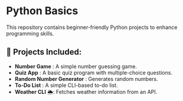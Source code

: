 # Python Basics 

This repository contains beginner-friendly Python projects to enhance programming skills.

## 📂 Projects Included:
- **Number Game** : A simple number guessing game.
- **Quiz App** : A basic quiz program with multiple-choice questions.
- **Random Number Generator** : Generates random numbers.
- **To-Do List** : A simple CLI-based to-do list.
- **Weather CLI** 🌦: Fetches weather information from an API.
